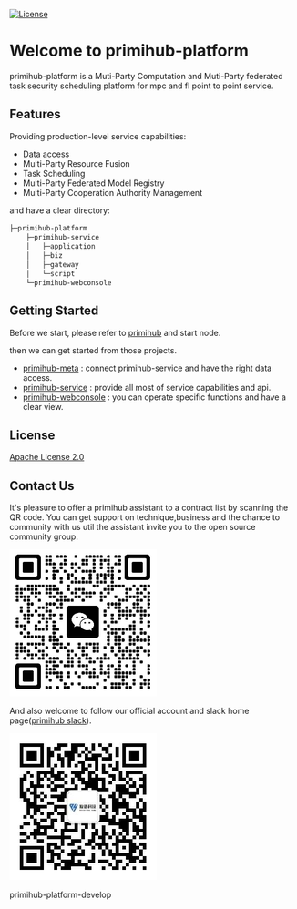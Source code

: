 [![License](https://img.shields.io/badge/License-Apache%202.0-blue.svg)](https://opensource.org/licenses/Apache-2.0)
# Welcome to primihub-platform
primihub-platform is a Muti-Party Computation and Muti-Party federated task security scheduling platform for mpc and fl point to point service.

## Features
Providing production-level service capabilities:
- Data access
- Multi-Party Resource Fusion
- Task Scheduling
- Multi-Party Federated Model Registry
- Multi-Party Cooperation Authority Management


and have a clear directory:

    ├─primihub-platform
        ├─primihub-service
        │   ├─application
        │   ├─biz
        │   ├─gateway
        │   └─script
        └─primihub-webconsole

## Getting Started
Before we start, please refer to [primihub](https://github.com/primihub/primihub) and start node.

then we can get started from those projects.

- [primihub-meta](https://github.com/primihub/primihub-meta) : connect primihub-service and have the right data access.
- [primihub-service](./primihub-service/README.md) : provide all most of service capabilities and api.
- [primihub-webconsole](./primihub-webconsole/README.md) : you can operate specific functions and have a clear view.

## License
[Apache License 2.0](./LICENSE)

## Contact Us

It's pleasure to offer a primihub assistant to a contract list by scanning the QR code. You can get support on technique,business and the chance to community with us util the assistant invite you to the open source community group.

![assitant](./assitant.png)

And also welcome to follow our official account and slack home page([primihub slack](https://primihub.slack.com/join/shared_invite/zt-1af0l22ar-jmTI2C_DPUd3QSuPuOsYdA#/shared-invite/email)).

![offical](./offical.JPEG)

primihub-platform-develop
